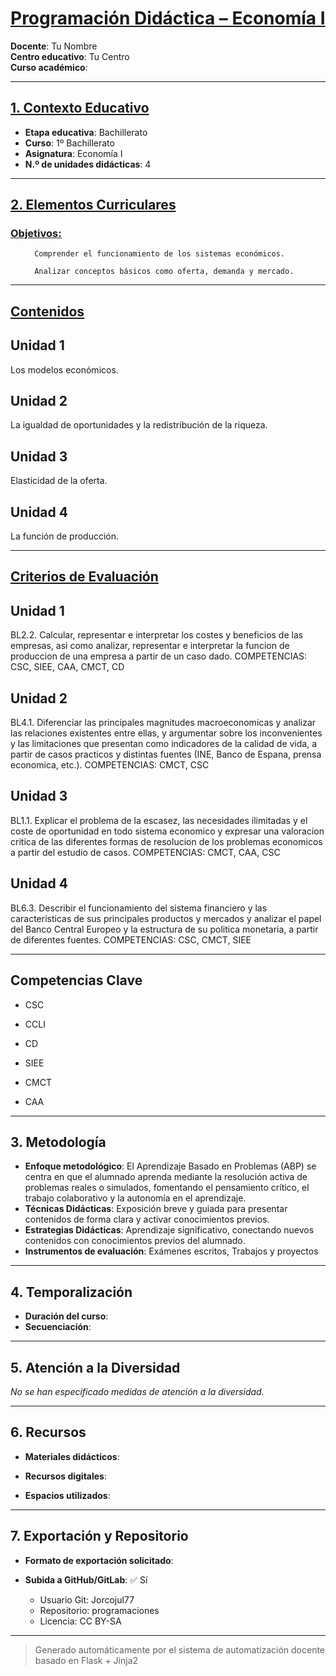 # <u>Programación Didáctica – Economía I</u>

**Docente**: Tu Nombre  
**Centro educativo**: Tu Centro  
**Curso académico**:   

---

## <u>1. Contexto Educativo</u>

- **Etapa educativa**: Bachillerato
- **Curso**: 1º Bachillerato
- **Asignatura**: Economía I
- **N.º de unidades didácticas**: 4

---
## <u>2. Elementos Curriculares</u>

### <u>Objetivos:</u>


  <ul>
    
      Comprender el funcionamiento de los sistemas económicos.
    
      Analizar conceptos básicos como oferta, demanda y mercado.
    
  </ul>


---

## <u>Contenidos</u>

## Unidad 1
Los modelos económicos.

## Unidad 2
La igualdad de oportunidades y la redistribución de la riqueza.

## Unidad 3
Elasticidad de la oferta.

## Unidad 4
La función de producción.


---

## <u>Criterios de Evaluación</u>

## Unidad 1
BL2.2. Calcular, representar e interpretar los costes y beneficios de las empresas, asi como analizar,
representar e interpretar la funcion de produccion de una empresa a partir de un caso dado.
COMPETENCIAS: CSC, SIEE, CAA, CMCT, CD

## Unidad 2
BL4.1. Diferenciar las principales magnitudes macroeconomicas y analizar las relaciones existentes entre
ellas, y argumentar sobre los inconvenientes y las limitaciones que presentan como indicadores de la
calidad de vida, a partir de casos practicos y distintas fuentes (INE, Banco de Espana, prensa economica,
etc.).
COMPETENCIAS: CMCT, CSC

## Unidad 3
BL1.1. Explicar el problema de la escasez, las necesidades ilimitadas y el coste de oportunidad en todo
sistema economico y expresar una valoracion critica de las diferentes formas de resolucion de los
problemas economicos a partir del estudio de casos.
COMPETENCIAS: CMCT, CAA, CSC

## Unidad 4
BL6.3. Describir el funcionamiento del sistema financiero y las caracteristicas de sus principales
productos y mercados y analizar el papel del Banco Central Europeo y la estructura de su politica
monetaria, a partir de diferentes fuentes.
COMPETENCIAS: CSC, CMCT, SIEE


---

## Competencias Clave


- CSC

- CCLI

- CD

- SIEE

- CMCT

- CAA



---

## 3. Metodología

- **Enfoque metodológico**: El Aprendizaje Basado en Problemas (ABP) se centra en que el alumnado aprenda mediante la resolución activa de problemas reales o simulados, fomentando el pensamiento crítico, el trabajo colaborativo y la autonomía en el aprendizaje.
- **Técnicas Didácticas**: Exposición breve y guiada para presentar contenidos de forma clara y activar conocimientos previos.
- **Estrategias Didácticas**: Aprendizaje significativo, conectando nuevos contenidos con conocimientos previos del alumnado.
- **Instrumentos de evaluación**: Exámenes escritos, Trabajos y proyectos

---
## 4. Temporalización

- **Duración del curso**: 
- **Secuenciación**:  
  

---

## 5. Atención a la Diversidad


_No se han especificado medidas de atención a la diversidad._

---

## 6. Recursos

- **Materiales didácticos**:  
  
- **Recursos digitales**:  
  
- **Espacios utilizados**: 

---

## 7. Exportación y Repositorio

- **Formato de exportación solicitado**: 
- **Subida a GitHub/GitLab**: ✅ Sí

  - Usuario Git: Jorcojul77
  - Repositorio: programaciones
  - Licencia: CC BY-SA


---

> Generado automáticamente por el sistema de automatización docente basado en Flask + Jinja2